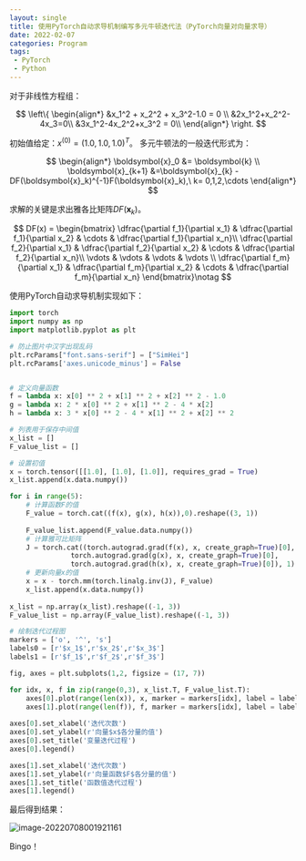```yaml
---
layout: single
title: 使用PyTorch自动求导机制编写多元牛顿迭代法（PyTorch向量对向量求导）
date: 2022-02-07
categories: Program
tags: 
 - PyTorch
 - Python
---
```





对于非线性方程组：

$$
\left\{  
\begin{align*} &x_1^2 + x_2^2 + x_3^2-1.0 = 0 \\ &2x_1^2+x_2^2-4x_3=0\\ &3x_1^2-4x_2^2+x_3^2 = 0\\ 
\end{align*} 
\right.
$$

初始值给定：$x^{(0)}=(1.0, 1.0, 1.0)^T$。
多元牛顿法的一般迭代形式为：

$$
\begin{align*}
\boldsymbol{x}_0 &= \boldsymbol{k} \\ \boldsymbol{x}_{k+1} &=\boldsymbol{x}_{k} - DF(\boldsymbol{x}_k)^{-1}F(\boldsymbol{x}_k),\ k= 0,1,2,\cdots  
\end{align*}
$$

求解的关键是求出雅各比矩阵$DF(\boldsymbol{x}_k)$。

$$
DF(x) = 
	\begin{bmatrix}
		\dfrac{\partial f_1}{\partial x_1} & \dfrac{\partial f_1}{\partial x_2}  & \cdots & \dfrac{\partial f_1}{\partial x_n}\\ 
		\dfrac{\partial f_2}{\partial x_1} & \dfrac{\partial f_2}{\partial x_2}  & \cdots & \dfrac{\partial f_2}{\partial x_n}\\
		\vdots                             & \vdots                              & \vdots & \vdots                            \\
		\dfrac{\partial f_m}{\partial x_1} & \dfrac{\partial f_m}{\partial x_2}  & \cdots & \dfrac{\partial f_m}{\partial x_n}
	\end{bmatrix}\notag
$$

使用PyTorch自动求导机制实现如下：

```python
import torch
import numpy as np
import matplotlib.pyplot as plt

# 防止图片中汉字出现乱码
plt.rcParams["font.sans-serif"] = ["SimHei"]
plt.rcParams['axes.unicode_minus'] = False


# 定义向量函数
f = lambda x: x[0] ** 2 + x[1] ** 2 + x[2] ** 2 - 1.0
g = lambda x: 2 * x[0] ** 2 + x[1] ** 2 - 4 * x[2]
h = lambda x: 3 * x[0] ** 2 - 4 * x[1] ** 2 + x[2] ** 2

# 列表用于保存中间值
x_list = []
F_value_list = []

# 设置初值
x = torch.tensor([[1.0], [1.0], [1.0]], requires_grad = True)
x_list.append(x.data.numpy())

for i in range(5):
    # 计算函数F的值
    F_value = torch.cat((f(x), g(x), h(x)),0).reshape((3, 1))
    
    F_value_list.append(F_value.data.numpy())
    # 计算雅可比矩阵
    J = torch.cat((torch.autograd.grad(f(x), x, create_graph=True)[0],
               torch.autograd.grad(g(x), x, create_graph=True)[0],
               torch.autograd.grad(h(x), x, create_graph=True)[0]), 1).transpose(0, 1)
    # 更新向量x的值
    x = x - torch.mm(torch.linalg.inv(J), F_value)
    x_list.append(x.data.numpy())
    
x_list = np.array(x_list).reshape((-1, 3))
F_value_list = np.array(F_value_list).reshape((-1, 3))

# 绘制迭代过程图
markers = ['o', '^', 's']
labels0 = [r'$x_1$',r'$x_2$',r'$x_3$']
labels1 = [r'$f_1$',r'$f_2$',r'$f_3$']

fig, axes = plt.subplots(1,2, figsize = (17, 7))

for idx, x, f in zip(range(0,3), x_list.T, F_value_list.T):
    axes[0].plot(range(len(x)), x, marker = markers[idx], label = labels0[idx])
    axes[1].plot(range(len(f)), f, marker = markers[idx], label = labels1[idx])
    
axes[0].set_xlabel('迭代次数')
axes[0].set_ylabel(r'向量$x$各分量的值')
axes[0].set_title('变量迭代过程')
axes[0].legend()

axes[1].set_xlabel('迭代次数')
axes[1].set_ylabel(r'向量函数$F$各分量的值')
axes[1].set_title('函数值迭代过程')
axes[1].legend()
```
最后得到结果：



![image-20220708001921161](https://blogimages-1309804558.cos.ap-nanjing.myqcloud.com/imgpersonal/image-20220708001921161.png)



Bingo！